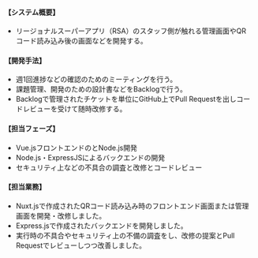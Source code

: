 #### 【システム概要】

- リージョナルスーパーアプリ（RSA）のスタッフ側が触れる管理画面やQRコード読み込み後の画面などを開発する。

#### 【開発手法】

- 週1回進捗などの確認のためのミーティングを行う。
- 課題管理、開発のための設計書などをBacklogで行う。
- Backlogで管理されたチケットを単位にGitHub上でPull Requestを出しコードレビューを受けて随時改修する。

#### 【担当フェーズ】

- Vue.jsフロントエンドのとNode.js開発
- Node.js・ExpressJSによるバックエンドの開発
- セキュリティ上などの不具合の調査と改修とコードレビュー

#### 【担当業務】

- Nuxt.jsで作成されたQRコード読み込み時のフロントエンド画面または管理画面を開発・改修しました。
- Express.jsで作成されたバックエンドを開発しました。
- 実行時の不具合やセキュリティ上の不備の調査をし、改修の提案とPull Requestでレビューしつつ改善しました。

